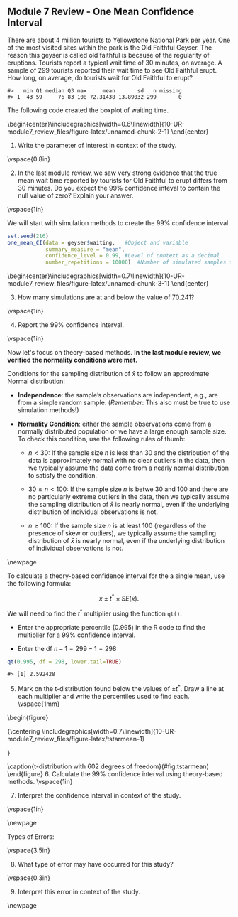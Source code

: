 ## Module 7 Review - One Mean Confidence Interval

There are about 4 million tourists to Yellowstone National Park per year.  One of the most visited sites within the park is the Old Faithful Geyser.  The reason this geyser is called old faithful is because of the regularity of eruptions.  Tourists report a typical wait time of 30 minutes, on average.  A sample of 299 tourists reported their wait time to see Old Faithful erupt.  How long, on average, do tourists wait for Old Faithful to erupt?




```
#>   min Q1 median Q3 max     mean       sd   n missing
#> 1  43 59     76 83 108 72.31438 13.89032 299       0
```

The following code created the boxplot of waiting time. 

\begin{center}\includegraphics[width=0.6\linewidth]{10-UR-module7_review_files/figure-latex/unnamed-chunk-2-1} \end{center}

	
1. Write the parameter of interest in context of the study.  

\vspace{0.8in}

2. In the last module review, we saw very strong evidence that the true mean wait time reported by tourists for Old Faithful to erupt differs from 30 minutes.  Do you expect the 99\% confidence inteval to contain the null value of zero?  Explain your answer.

\vspace{1in}

We will start with simulation methods to create the 99\% confidence interval. 
	

``` r
set.seed(216)
one_mean_CI(data = geyser$waiting,   #Object and variable
            summary_measure = "mean", 
            confidence_level = 0.99, #Level of context as a decimal
            number_repetitions = 10000)  #Number of simulated samples for null distribution
```



\begin{center}\includegraphics[width=0.7\linewidth]{10-UR-module7_review_files/figure-latex/unnamed-chunk-3-1} \end{center}

3.  How many simulations are at and below the value of 70.241?

\vspace{1in}

4. Report the 99\% confidence interval.

\vspace{1in}

Now let's focus on theory-based methods.  **In the last module review, we verified the normality conditions were met.**

Conditions for the sampling distribution of $\bar{x}$ to follow an approximate Normal distribution:

* **Independence**: the sample’s observations are independent, e.g., are from a simple random sample. (*Remember*: This also must be true to use simulation methods!)

* **Normality Condition**: either the sample observations come from a normally distributed population or we have a large enough sample size.  To check this condition, use the following rules of thumb:
    - $n < 30$: If the sample size $n$ is less than 30 and the distribution of the data is approximately normal with no clear outliers in the data, then we typically assume the data come from a nearly normal distribution to satisfy the condition.

    - $30 \leq n < 100$: If the sample size $n$ is betwe 30 and 100 and there are no particularly extreme outliers in the data, then we typically assume the sampling distribution of $\bar{x}$ is nearly normal, even if the underlying distribution of individual observations is not.
    
    - $n \geq 100$: If the sample size $n$ is at least 100 (regardless of the presence of skew or outliers), we typically assume the sampling distribution of $\bar{x}$ is nearly normal, even if the underlying distribution of individual observations is not.
    
\newpage

To calculate a theory-based confidence interval for the a single mean, use the following formula:

$$\bar{x}\pm t^* \times SE(\bar{x}).$$

We will need to find the $t^*$ multiplier using the function `qt()`. 

* Enter the appropriate percentile (0.995) in the R code to find the multiplier for a 99\% confidence interval.

* Enter the df $n - 1 = 299 - 1 = 298$


``` r
qt(0.995, df = 298, lower.tail=TRUE)
```

```
#> [1] 2.592428
```
5. Mark on the t-distribution found below the values of $\pm t^*$.  Draw a line at each multiplier and write the percentiles used to find each.
\vspace{1mm}

\begin{figure}

{\centering \includegraphics[width=0.7\linewidth]{10-UR-module7_review_files/figure-latex/tstarmean-1} 

}

\caption{t-distribution with 602 degrees of freedom}(\#fig:tstarmean)
\end{figure}
6. Calculate the 99\% confidence interval using theory-based methods.
\vspace{1in}

7. Interpret the confidence interval in context of the study.

\vspace{1in}

\newpage

Types of Errors:

\vspace{3.5in}

8. What type of error may have occurred for this study?

\vspace{0.3in}

9. Interpret this error in context of the study.


\newpage

